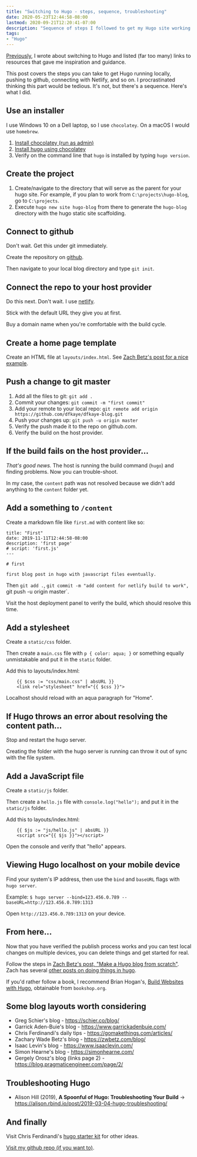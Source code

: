 ```yaml
---
title: "Switching to Hugo - steps, sequence, troubleshooting"
date: 2020-05-23T12:44:58-08:00
lastmod: 2020-09-21T12:20:41-07:00
description: "Sequence of steps I followed to get my Hugo site working locally, and to publish content to github and Netlify."
tags: 
- "Hugo"
---
```


<!--more-->

[Previously](/posts/2020/05/22/switching-to-hugo-reasons-resources-and-more/), I wrote about switching to Hugo and listed (far too many) links to resources that gave me inspiration and guidance.

This post covers the steps you can take to get Hugo running locally, pushing to github, connecting with Netlify, and so on. I procrastinated thinking this part would be tedious. It's not, but there's a sequence. Here's what I did.

## Use an installer

I use Windows 10 on a Dell laptop, so I use `chocolatey`. On a macOS I would use `homebrew`.

1. [Install chocolatey (run as admin)](https://chocolatey.org/courses/installation/installing#cmd)
1. [Install hugo using chocolatey](https://gohugo.io/getting-started/installing/#chocolatey-windows)
1. Verify on the command line that `hugo` is installed by typing `hugo version`.

## Create the project

1. Create/navigate to the directory that will serve as the parent for your hugo site. For example, if you plan to work from `C:\projects\hugo-blog`, go to `C:\projects`.
1. Execute `hugo new site hugo-blog` from there to generate the `hugo-blog` directory with the hugo static site scaffolding.

## Connect to github

Don't wait. Get this under git immediately.

Create the repository on [github](https://github.com).

Then navigate to your local blog directory and type `git init`.

## Connect the repo to your host provider

Do this next. Don't wait. I use [netlify](netlify.com).

Stick with the default URL they give you at first.

Buy a domain name when you're comfortable with the build cycle.

## Create a home page template

Create an HTML file at `layouts/index.html`. See [Zach Betz's post for a nice example](https://zwbetz.com/make-a-hugo-blog-from-scratch/#homepage-layout).

## Push a change to git master

1. Add all the files to git: `git add . `
1. Commit your changes: `git commit -m "first commit"`
1. Add your remote to your local repo: `git remote add origin https://github.com/dfkaye/dfkaye-blog.git`
1. Push your changes up: `git push -u origin master`
1. Verify the push made it to the repo on github.com. 
1. Verify the build on the host provider.

## If the build fails on the host provider...

*That's good news.* The host is running the build command (`hugo`) and finding problems. Now you can trouble-shoot.

In my case, the `content` path was not resolved because we didn't add anything to the `content` folder yet.

## Add a something to `/content`

Create a markdown file like `first.md` with content like so:

```
title: "First"
date: 2019-11-11T12:44:58-08:00
description: 'first page'
# script: 'first.js'
---

# first

first blog post in hugo with javascript files eventually.

```

Then `git add .`, `git commit -m "add content for netlify build to work", `git push -u origin master`.

Visit the host deployment panel to verify the build, which should resolve this time.

## Add a stylesheet

Create a `static/css` folder.

Then create a `main.css` file with `p { color: aqua; }` or something equally unmistakable and put it in the `static` folder. 

Add this to layouts/index.html:

		{{ $css := "css/main.css" | absURL }}
		<link rel="stylesheet" href="{{ $css }}">
    
Localhost should reload with an aqua paragraph for "Home".

## If Hugo throws an error about resolving the content path...

Stop and restart the hugo server.

Creating the folder with the hugo server is running can throw it out of sync with the file system.

## Add a JavaScript file

Create a `static/js` folder.

Then create a `hello.js` file with `console.log("hello");` and put it in the `static/js` folder.

Add this to layouts/index.html:

		{{ $js := "js/hello.js" | absURL }}
		<script src="{{ $js }}"></script>
    
Open the console and verify that "hello" appears.

## Viewing Hugo localhost on your mobile device

Find your system's IP address, then use the `bind` and `baseURL` flags with `hugo server`.

Example:  `$ hugo server --bind=123.456.0.789 --baseURL=http://123.456.0.789:1313`

Open `http://123.456.0.789:1313` on your device.

## From here...

Now that you have verified the publish process works and you can test local changes on multiple devices, you can delete things and get started for real.

Follow the steps in [Zach Betz's post, "Make a Hugo blog from scratch"](https://zwbetz.com/make-a-hugo-blog-from-scratch/). Zach has several [other posts on doing things in hugo](https://zwbetz.com/tags/hugo/).

If you'd rather follow a book, I recommend Brian Hogan's, [Build Websites with Hugo](https://bookshop.org/books/build-websites-with-hugo-fast-web-development-with-markdown/9781680507263), obtainable from `bookshop.org`.

## Some blog layouts worth considering

+ Greg Schier's blog - https://schier.co/blog/
+ Garrick Aden-Buie's blog - https://www.garrickadenbuie.com/
+ Chris Ferdinandi's daily tips - https://gomakethings.com/articles/
+ Zachary Wade Betz's blog - https://zwbetz.com/blog/
+ Isaac Levin's blog - https://www.isaaclevin.com/
+ Simon Hearne's blog - https://simonhearne.com/
+ Gergely Orosz's blog (links page 2) - https://blog.pragmaticengineer.com/page/2/

## Troubleshooting Hugo 

+ Alison Hill (2019), **A Spoonful of Hugo: Troubleshooting Your Build** &#8594; https://alison.rbind.io/post/2019-03-04-hugo-troubleshooting/

## And finally

Visit Chris Ferdinandi's [hugo starter kit](https://gomakethings.com/the-hugo-starter-kit/) for other ideas.

[Visit my github repo (if you want to)](https://github.com/dfkaye/dfkaye-blog/).

